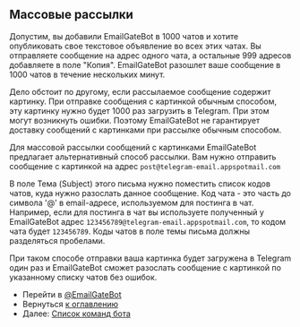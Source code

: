 ## Массовые рассылки

Допустим, вы добавили EmailGateBot в 1000 чатов и хотите опубликовать свое текстовое объявление во всех этих чатах.
Вы отправляете сообщение на адрес одного чата, а остальные 999 адресов добавляете в поле "Копия".
EmailGateBot разошлет ваше сообщение в 1000 чатов в течение нескольких минут.

Дело обстоит по другому, если рассылаемое сообщение содержит картинку.
При отправке сообщения с картинкой обычным способом, эту картинку нужно будет 1000 раз загрузить в Telegram.
При этом могут возникнуть ошибки. Поэтому EmailGateBot не гарантирует доставку сообщений с картинками при рассылке обычным способом.

Для массовой рассылки сообщений с картинками EmailGateBot предлагает альтернативный способ рассылки.
Вам нужно отправить сообщение с картинкой на адрес `post@telegram-email.appspotmail.com`

В поле Тема (Subject) этого письма нужно поместить список кодов чатов, куда нужно разослать данное сообщение.
Код чата - это часть до символа '@' в email-адресе, используемом для постинга в чат.
Например, если для постинга в чат вы используете полученный у EmailGateBot адрес `123456789@telegram-email.appspotmail.com`, то кодом чата будет `123456789`.
Коды чатов в поле темы письма должны разделяться пробелами.

При таком способе отправки ваша картинка будет загружена в Telegram один раз и EmailGateBot сможет разослать сообщение с картинкой по указанному списку чатов без ошибок.

- Перейти в [@EmailGateBot](http://t.me/EmailGateBot)
- Вернуться [к оглавлению](guide.md)
- Далее: [Список команд бота](commands.md)
